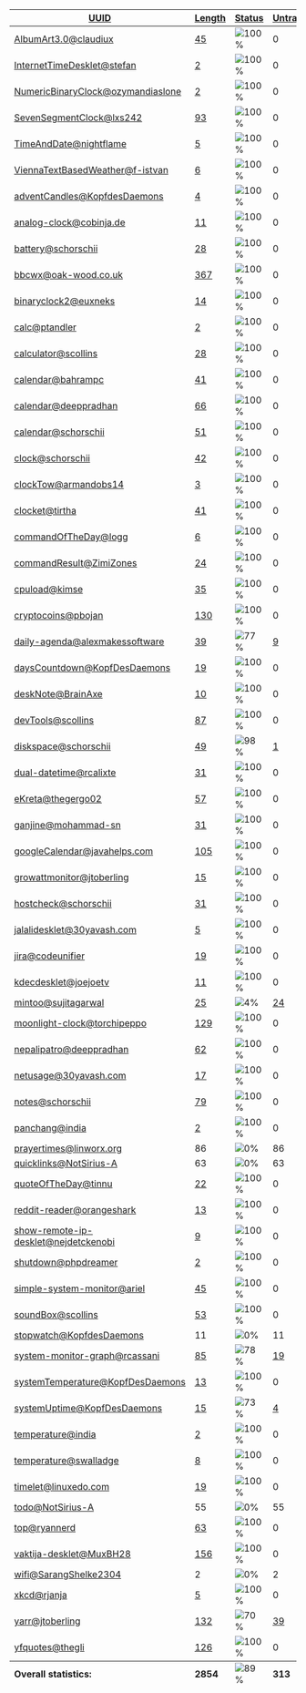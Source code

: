 <table>
  <thead>
    <tr>
      <th>
        <a href="#" id="uuid">UUID</a>
      </th>
      <th>
        <a href="#" id="length">Length</a>
      </th>
      <th>
        <a href="#" id="status">Status</a>
      </th>
      <th>
        <a href="#" id="untranslated">Untranslated</a>
      </th>
    </tr>
  </thead>
  <tbody>
    <tr>
      <td class="uuid" data-value="AlbumArt3.0@claudiux">
        <a href="AlbumArt3.0@claudiux.md">AlbumArt3.0@claudiux</a>
      </td>
      <td class="length" data-value="45">
        <a href="https://github.com/linuxmint/cinnamon-spices-desklets/blob/master/AlbumArt3.0%40claudiux/files/AlbumArt3.0%40claudiux/po/nl.po">45</a>
      </td>
      <td class="status" data-value="100">
        <img src="https://progress-bar.dev/100" alt="100%" />
      </td>
      <td class="untranslated" data-value="0">
        0
      </td>
    </tr>
    <tr>
      <td class="uuid" data-value="InternetTimeDesklet@stefan">
        <a href="InternetTimeDesklet@stefan.md">InternetTimeDesklet@stefan</a>
      </td>
      <td class="length" data-value="2">
        <a href="https://github.com/linuxmint/cinnamon-spices-desklets/blob/master/InternetTimeDesklet%40stefan/files/InternetTimeDesklet%40stefan/po/nl.po">2</a>
      </td>
      <td class="status" data-value="100">
        <img src="https://progress-bar.dev/100" alt="100%" />
      </td>
      <td class="untranslated" data-value="0">
        0
      </td>
    </tr>
    <tr>
      <td class="uuid" data-value="NumericBinaryClock@ozymandiaslone">
        <a href="NumericBinaryClock@ozymandiaslone.md">NumericBinaryClock@ozymandiaslone</a>
      </td>
      <td class="length" data-value="2">
        <a href="https://github.com/linuxmint/cinnamon-spices-desklets/blob/master/NumericBinaryClock%40ozymandiaslone/files/NumericBinaryClock%40ozymandiaslone/po/nl.po">2</a>
      </td>
      <td class="status" data-value="100">
        <img src="https://progress-bar.dev/100" alt="100%" />
      </td>
      <td class="untranslated" data-value="0">
        0
      </td>
    </tr>
    <tr>
      <td class="uuid" data-value="SevenSegmentClock@lxs242">
        <a href="SevenSegmentClock@lxs242.md">SevenSegmentClock@lxs242</a>
      </td>
      <td class="length" data-value="93">
        <a href="https://github.com/linuxmint/cinnamon-spices-desklets/blob/master/SevenSegmentClock%40lxs242/files/SevenSegmentClock%40lxs242/po/nl.po">93</a>
      </td>
      <td class="status" data-value="100">
        <img src="https://progress-bar.dev/100" alt="100%" />
      </td>
      <td class="untranslated" data-value="0">
        0
      </td>
    </tr>
    <tr>
      <td class="uuid" data-value="TimeAndDate@nightflame">
        <a href="TimeAndDate@nightflame.md">TimeAndDate@nightflame</a>
      </td>
      <td class="length" data-value="5">
        <a href="https://github.com/linuxmint/cinnamon-spices-desklets/blob/master/TimeAndDate%40nightflame/files/TimeAndDate%40nightflame/po/nl.po">5</a>
      </td>
      <td class="status" data-value="100">
        <img src="https://progress-bar.dev/100" alt="100%" />
      </td>
      <td class="untranslated" data-value="0">
        0
      </td>
    </tr>
    <tr>
      <td class="uuid" data-value="ViennaTextBasedWeather@f-istvan">
        <a href="ViennaTextBasedWeather@f-istvan.md">ViennaTextBasedWeather@f-istvan</a>
      </td>
      <td class="length" data-value="6">
        <a href="https://github.com/linuxmint/cinnamon-spices-desklets/blob/master/ViennaTextBasedWeather%40f-istvan/files/ViennaTextBasedWeather%40f-istvan/po/nl.po">6</a>
      </td>
      <td class="status" data-value="100">
        <img src="https://progress-bar.dev/100" alt="100%" />
      </td>
      <td class="untranslated" data-value="0">
        0
      </td>
    </tr>
    <tr>
      <td class="uuid" data-value="adventCandles@KopfdesDaemons">
        <a href="adventCandles@KopfdesDaemons.md">adventCandles@KopfdesDaemons</a>
      </td>
      <td class="length" data-value="4">
        <a href="https://github.com/linuxmint/cinnamon-spices-desklets/blob/master/adventCandles%40KopfdesDaemons/files/adventCandles%40KopfdesDaemons/po/nl.po">4</a>
      </td>
      <td class="status" data-value="100">
        <img src="https://progress-bar.dev/100" alt="100%" />
      </td>
      <td class="untranslated" data-value="0">
        0
      </td>
    </tr>
    <tr>
      <td class="uuid" data-value="analog-clock@cobinja.de">
        <a href="analog-clock@cobinja.de.md">analog-clock@cobinja.de</a>
      </td>
      <td class="length" data-value="11">
        <a href="https://github.com/linuxmint/cinnamon-spices-desklets/blob/master/analog-clock%40cobinja.de/files/analog-clock%40cobinja.de/po/nl.po">11</a>
      </td>
      <td class="status" data-value="100">
        <img src="https://progress-bar.dev/100" alt="100%" />
      </td>
      <td class="untranslated" data-value="0">
        0
      </td>
    </tr>
    <tr>
      <td class="uuid" data-value="battery@schorschii">
        <a href="battery@schorschii.md">battery@schorschii</a>
      </td>
      <td class="length" data-value="28">
        <a href="https://github.com/linuxmint/cinnamon-spices-desklets/blob/master/battery%40schorschii/files/battery%40schorschii/po/nl.po">28</a>
      </td>
      <td class="status" data-value="100">
        <img src="https://progress-bar.dev/100" alt="100%" />
      </td>
      <td class="untranslated" data-value="0">
        0
      </td>
    </tr>
    <tr>
      <td class="uuid" data-value="bbcwx@oak-wood.co.uk">
        <a href="bbcwx@oak-wood.co.uk.md">bbcwx@oak-wood.co.uk</a>
      </td>
      <td class="length" data-value="367">
        <a href="https://github.com/linuxmint/cinnamon-spices-desklets/blob/master/bbcwx%40oak-wood.co.uk/files/bbcwx%40oak-wood.co.uk/po/nl.po">367</a>
      </td>
      <td class="status" data-value="100">
        <img src="https://progress-bar.dev/100" alt="100%" />
      </td>
      <td class="untranslated" data-value="0">
        0
      </td>
    </tr>
    <tr>
      <td class="uuid" data-value="binaryclock2@euxneks">
        <a href="binaryclock2@euxneks.md">binaryclock2@euxneks</a>
      </td>
      <td class="length" data-value="14">
        <a href="https://github.com/linuxmint/cinnamon-spices-desklets/blob/master/binaryclock2%40euxneks/files/binaryclock2%40euxneks/po/nl.po">14</a>
      </td>
      <td class="status" data-value="100">
        <img src="https://progress-bar.dev/100" alt="100%" />
      </td>
      <td class="untranslated" data-value="0">
        0
      </td>
    </tr>
    <tr>
      <td class="uuid" data-value="calc@ptandler">
        <a href="calc@ptandler.md">calc@ptandler</a>
      </td>
      <td class="length" data-value="2">
        <a href="https://github.com/linuxmint/cinnamon-spices-desklets/blob/master/calc%40ptandler/files/calc%40ptandler/po/nl.po">2</a>
      </td>
      <td class="status" data-value="100">
        <img src="https://progress-bar.dev/100" alt="100%" />
      </td>
      <td class="untranslated" data-value="0">
        0
      </td>
    </tr>
    <tr>
      <td class="uuid" data-value="calculator@scollins">
        <a href="calculator@scollins.md">calculator@scollins</a>
      </td>
      <td class="length" data-value="28">
        <a href="https://github.com/linuxmint/cinnamon-spices-desklets/blob/master/calculator%40scollins/files/calculator%40scollins/po/nl.po">28</a>
      </td>
      <td class="status" data-value="100">
        <img src="https://progress-bar.dev/100" alt="100%" />
      </td>
      <td class="untranslated" data-value="0">
        0
      </td>
    </tr>
    <tr>
      <td class="uuid" data-value="calendar@bahrampc">
        <a href="calendar@bahrampc.md">calendar@bahrampc</a>
      </td>
      <td class="length" data-value="41">
        <a href="https://github.com/linuxmint/cinnamon-spices-desklets/blob/master/calendar%40bahrampc/files/calendar%40bahrampc/po/nl.po">41</a>
      </td>
      <td class="status" data-value="100">
        <img src="https://progress-bar.dev/100" alt="100%" />
      </td>
      <td class="untranslated" data-value="0">
        0
      </td>
    </tr>
    <tr>
      <td class="uuid" data-value="calendar@deeppradhan">
        <a href="calendar@deeppradhan.md">calendar@deeppradhan</a>
      </td>
      <td class="length" data-value="66">
        <a href="https://github.com/linuxmint/cinnamon-spices-desklets/blob/master/calendar%40deeppradhan/files/calendar%40deeppradhan/po/nl.po">66</a>
      </td>
      <td class="status" data-value="100">
        <img src="https://progress-bar.dev/100" alt="100%" />
      </td>
      <td class="untranslated" data-value="0">
        0
      </td>
    </tr>
    <tr>
      <td class="uuid" data-value="calendar@schorschii">
        <a href="calendar@schorschii.md">calendar@schorschii</a>
      </td>
      <td class="length" data-value="51">
        <a href="https://github.com/linuxmint/cinnamon-spices-desklets/blob/master/calendar%40schorschii/files/calendar%40schorschii/po/nl.po">51</a>
      </td>
      <td class="status" data-value="100">
        <img src="https://progress-bar.dev/100" alt="100%" />
      </td>
      <td class="untranslated" data-value="0">
        0
      </td>
    </tr>
    <tr>
      <td class="uuid" data-value="clock@schorschii">
        <a href="clock@schorschii.md">clock@schorschii</a>
      </td>
      <td class="length" data-value="42">
        <a href="https://github.com/linuxmint/cinnamon-spices-desklets/blob/master/clock%40schorschii/files/clock%40schorschii/po/nl.po">42</a>
      </td>
      <td class="status" data-value="100">
        <img src="https://progress-bar.dev/100" alt="100%" />
      </td>
      <td class="untranslated" data-value="0">
        0
      </td>
    </tr>
    <tr>
      <td class="uuid" data-value="clockTow@armandobs14">
        <a href="clockTow@armandobs14.md">clockTow@armandobs14</a>
      </td>
      <td class="length" data-value="3">
        <a href="https://github.com/linuxmint/cinnamon-spices-desklets/blob/master/clockTow%40armandobs14/files/clockTow%40armandobs14/po/nl.po">3</a>
      </td>
      <td class="status" data-value="100">
        <img src="https://progress-bar.dev/100" alt="100%" />
      </td>
      <td class="untranslated" data-value="0">
        0
      </td>
    </tr>
    <tr>
      <td class="uuid" data-value="clocket@tirtha">
        <a href="clocket@tirtha.md">clocket@tirtha</a>
      </td>
      <td class="length" data-value="41">
        <a href="https://github.com/linuxmint/cinnamon-spices-desklets/blob/master/clocket%40tirtha/files/clocket%40tirtha/po/nl.po">41</a>
      </td>
      <td class="status" data-value="100">
        <img src="https://progress-bar.dev/100" alt="100%" />
      </td>
      <td class="untranslated" data-value="0">
        0
      </td>
    </tr>
    <tr>
      <td class="uuid" data-value="commandOfTheDay@logg">
        <a href="commandOfTheDay@logg.md">commandOfTheDay@logg</a>
      </td>
      <td class="length" data-value="6">
        <a href="https://github.com/linuxmint/cinnamon-spices-desklets/blob/master/commandOfTheDay%40logg/files/commandOfTheDay%40logg/po/nl.po">6</a>
      </td>
      <td class="status" data-value="100">
        <img src="https://progress-bar.dev/100" alt="100%" />
      </td>
      <td class="untranslated" data-value="0">
        0
      </td>
    </tr>
    <tr>
      <td class="uuid" data-value="commandResult@ZimiZones">
        <a href="commandResult@ZimiZones.md">commandResult@ZimiZones</a>
      </td>
      <td class="length" data-value="24">
        <a href="https://github.com/linuxmint/cinnamon-spices-desklets/blob/master/commandResult%40ZimiZones/files/commandResult%40ZimiZones/po/nl.po">24</a>
      </td>
      <td class="status" data-value="100">
        <img src="https://progress-bar.dev/100" alt="100%" />
      </td>
      <td class="untranslated" data-value="0">
        0
      </td>
    </tr>
    <tr>
      <td class="uuid" data-value="cpuload@kimse">
        <a href="cpuload@kimse.md">cpuload@kimse</a>
      </td>
      <td class="length" data-value="35">
        <a href="https://github.com/linuxmint/cinnamon-spices-desklets/blob/master/cpuload%40kimse/files/cpuload%40kimse/po/nl.po">35</a>
      </td>
      <td class="status" data-value="100">
        <img src="https://progress-bar.dev/100" alt="100%" />
      </td>
      <td class="untranslated" data-value="0">
        0
      </td>
    </tr>
    <tr>
      <td class="uuid" data-value="cryptocoins@pbojan">
        <a href="cryptocoins@pbojan.md">cryptocoins@pbojan</a>
      </td>
      <td class="length" data-value="130">
        <a href="https://github.com/linuxmint/cinnamon-spices-desklets/blob/master/cryptocoins%40pbojan/files/cryptocoins%40pbojan/po/nl.po">130</a>
      </td>
      <td class="status" data-value="100">
        <img src="https://progress-bar.dev/100" alt="100%" />
      </td>
      <td class="untranslated" data-value="0">
        0
      </td>
    </tr>
    <tr>
      <td class="uuid" data-value="daily-agenda@alexmakessoftware">
        <a href="daily-agenda@alexmakessoftware.md">daily-agenda@alexmakessoftware</a>
      </td>
      <td class="length" data-value="39">
        <a href="https://github.com/linuxmint/cinnamon-spices-desklets/blob/master/daily-agenda%40alexmakessoftware/files/daily-agenda%40alexmakessoftware/po/nl.po">39</a>
      </td>
      <td class="status" data-value="77">
        <img src="https://progress-bar.dev/77" alt="77%" />
      </td>
      <td class="untranslated" data-value="9">
        <a href="../po/daily-agenda@alexmakessoftware/_nl.po">9</a>
      </td>
    </tr>
    <tr>
      <td class="uuid" data-value="daysCountdown@KopfDesDaemons">
        <a href="daysCountdown@KopfDesDaemons.md">daysCountdown@KopfDesDaemons</a>
      </td>
      <td class="length" data-value="19">
        <a href="https://github.com/linuxmint/cinnamon-spices-desklets/blob/master/daysCountdown%40KopfDesDaemons/files/daysCountdown%40KopfDesDaemons/po/nl.po">19</a>
      </td>
      <td class="status" data-value="100">
        <img src="https://progress-bar.dev/100" alt="100%" />
      </td>
      <td class="untranslated" data-value="0">
        0
      </td>
    </tr>
    <tr>
      <td class="uuid" data-value="deskNote@BrainAxe">
        <a href="deskNote@BrainAxe.md">deskNote@BrainAxe</a>
      </td>
      <td class="length" data-value="10">
        <a href="https://github.com/linuxmint/cinnamon-spices-desklets/blob/master/deskNote%40BrainAxe/files/deskNote%40BrainAxe/po/nl.po">10</a>
      </td>
      <td class="status" data-value="100">
        <img src="https://progress-bar.dev/100" alt="100%" />
      </td>
      <td class="untranslated" data-value="0">
        0
      </td>
    </tr>
    <tr>
      <td class="uuid" data-value="devTools@scollins">
        <a href="devTools@scollins.md">devTools@scollins</a>
      </td>
      <td class="length" data-value="87">
        <a href="https://github.com/linuxmint/cinnamon-spices-desklets/blob/master/devTools%40scollins/files/devTools%40scollins/po/nl.po">87</a>
      </td>
      <td class="status" data-value="100">
        <img src="https://progress-bar.dev/100" alt="100%" />
      </td>
      <td class="untranslated" data-value="0">
        0
      </td>
    </tr>
    <tr>
      <td class="uuid" data-value="diskspace@schorschii">
        <a href="diskspace@schorschii.md">diskspace@schorschii</a>
      </td>
      <td class="length" data-value="49">
        <a href="https://github.com/linuxmint/cinnamon-spices-desklets/blob/master/diskspace%40schorschii/files/diskspace%40schorschii/po/nl.po">49</a>
      </td>
      <td class="status" data-value="98">
        <img src="https://progress-bar.dev/98" alt="98%" />
      </td>
      <td class="untranslated" data-value="1">
        <a href="../po/diskspace@schorschii/_nl.po">1</a>
      </td>
    </tr>
    <tr>
      <td class="uuid" data-value="dual-datetime@rcalixte">
        <a href="dual-datetime@rcalixte.md">dual-datetime@rcalixte</a>
      </td>
      <td class="length" data-value="31">
        <a href="https://github.com/linuxmint/cinnamon-spices-desklets/blob/master/dual-datetime%40rcalixte/files/dual-datetime%40rcalixte/po/nl.po">31</a>
      </td>
      <td class="status" data-value="100">
        <img src="https://progress-bar.dev/100" alt="100%" />
      </td>
      <td class="untranslated" data-value="0">
        0
      </td>
    </tr>
    <tr>
      <td class="uuid" data-value="eKreta@thegergo02">
        <a href="eKreta@thegergo02.md">eKreta@thegergo02</a>
      </td>
      <td class="length" data-value="57">
        <a href="https://github.com/linuxmint/cinnamon-spices-desklets/blob/master/eKreta%40thegergo02/files/eKreta%40thegergo02/po/nl.po">57</a>
      </td>
      <td class="status" data-value="100">
        <img src="https://progress-bar.dev/100" alt="100%" />
      </td>
      <td class="untranslated" data-value="0">
        0
      </td>
    </tr>
    <tr>
      <td class="uuid" data-value="ganjine@mohammad-sn">
        <a href="ganjine@mohammad-sn.md">ganjine@mohammad-sn</a>
      </td>
      <td class="length" data-value="31">
        <a href="https://github.com/linuxmint/cinnamon-spices-desklets/blob/master/ganjine%40mohammad-sn/files/ganjine%40mohammad-sn/po/nl.po">31</a>
      </td>
      <td class="status" data-value="100">
        <img src="https://progress-bar.dev/100" alt="100%" />
      </td>
      <td class="untranslated" data-value="0">
        0
      </td>
    </tr>
    <tr>
      <td class="uuid" data-value="googleCalendar@javahelps.com">
        <a href="googleCalendar@javahelps.com.md">googleCalendar@javahelps.com</a>
      </td>
      <td class="length" data-value="105">
        <a href="https://github.com/linuxmint/cinnamon-spices-desklets/blob/master/googleCalendar%40javahelps.com/files/googleCalendar%40javahelps.com/po/nl.po">105</a>
      </td>
      <td class="status" data-value="100">
        <img src="https://progress-bar.dev/100" alt="100%" />
      </td>
      <td class="untranslated" data-value="0">
        0
      </td>
    </tr>
    <tr>
      <td class="uuid" data-value="growattmonitor@jtoberling">
        <a href="growattmonitor@jtoberling.md">growattmonitor@jtoberling</a>
      </td>
      <td class="length" data-value="15">
        <a href="https://github.com/linuxmint/cinnamon-spices-desklets/blob/master/growattmonitor%40jtoberling/files/growattmonitor%40jtoberling/po/nl.po">15</a>
      </td>
      <td class="status" data-value="100">
        <img src="https://progress-bar.dev/100" alt="100%" />
      </td>
      <td class="untranslated" data-value="0">
        0
      </td>
    </tr>
    <tr>
      <td class="uuid" data-value="hostcheck@schorschii">
        <a href="hostcheck@schorschii.md">hostcheck@schorschii</a>
      </td>
      <td class="length" data-value="31">
        <a href="https://github.com/linuxmint/cinnamon-spices-desklets/blob/master/hostcheck%40schorschii/files/hostcheck%40schorschii/po/nl.po">31</a>
      </td>
      <td class="status" data-value="100">
        <img src="https://progress-bar.dev/100" alt="100%" />
      </td>
      <td class="untranslated" data-value="0">
        0
      </td>
    </tr>
    <tr>
      <td class="uuid" data-value="jalalidesklet@30yavash.com">
        <a href="jalalidesklet@30yavash.com.md">jalalidesklet@30yavash.com</a>
      </td>
      <td class="length" data-value="5">
        <a href="https://github.com/linuxmint/cinnamon-spices-desklets/blob/master/jalalidesklet%4030yavash.com/files/jalalidesklet%4030yavash.com/po/nl.po">5</a>
      </td>
      <td class="status" data-value="100">
        <img src="https://progress-bar.dev/100" alt="100%" />
      </td>
      <td class="untranslated" data-value="0">
        0
      </td>
    </tr>
    <tr>
      <td class="uuid" data-value="jira@codeunifier">
        <a href="jira@codeunifier.md">jira@codeunifier</a>
      </td>
      <td class="length" data-value="19">
        <a href="https://github.com/linuxmint/cinnamon-spices-desklets/blob/master/jira%40codeunifier/files/jira%40codeunifier/po/nl.po">19</a>
      </td>
      <td class="status" data-value="100">
        <img src="https://progress-bar.dev/100" alt="100%" />
      </td>
      <td class="untranslated" data-value="0">
        0
      </td>
    </tr>
    <tr>
      <td class="uuid" data-value="kdecdesklet@joejoetv">
        <a href="kdecdesklet@joejoetv.md">kdecdesklet@joejoetv</a>
      </td>
      <td class="length" data-value="11">
        <a href="https://github.com/linuxmint/cinnamon-spices-desklets/blob/master/kdecdesklet%40joejoetv/files/kdecdesklet%40joejoetv/po/nl.po">11</a>
      </td>
      <td class="status" data-value="100">
        <img src="https://progress-bar.dev/100" alt="100%" />
      </td>
      <td class="untranslated" data-value="0">
        0
      </td>
    </tr>
    <tr>
      <td class="uuid" data-value="mintoo@sujitagarwal">
        <a href="mintoo@sujitagarwal.md">mintoo@sujitagarwal</a>
      </td>
      <td class="length" data-value="25">
        <a href="https://github.com/linuxmint/cinnamon-spices-desklets/blob/master/mintoo%40sujitagarwal/files/mintoo%40sujitagarwal/po/nl.po">25</a>
      </td>
      <td class="status" data-value="4">
        <img src="https://progress-bar.dev/4" alt="4%" />
      </td>
      <td class="untranslated" data-value="24">
        <a href="../po/mintoo@sujitagarwal/_nl.po">24</a>
      </td>
    </tr>
    <tr>
      <td class="uuid" data-value="moonlight-clock@torchipeppo">
        <a href="moonlight-clock@torchipeppo.md">moonlight-clock@torchipeppo</a>
      </td>
      <td class="length" data-value="129">
        <a href="https://github.com/linuxmint/cinnamon-spices-desklets/blob/master/moonlight-clock%40torchipeppo/files/moonlight-clock%40torchipeppo/po/nl.po">129</a>
      </td>
      <td class="status" data-value="100">
        <img src="https://progress-bar.dev/100" alt="100%" />
      </td>
      <td class="untranslated" data-value="0">
        0
      </td>
    </tr>
    <tr>
      <td class="uuid" data-value="nepalipatro@deeppradhan">
        <a href="nepalipatro@deeppradhan.md">nepalipatro@deeppradhan</a>
      </td>
      <td class="length" data-value="62">
        <a href="https://github.com/linuxmint/cinnamon-spices-desklets/blob/master/nepalipatro%40deeppradhan/files/nepalipatro%40deeppradhan/po/nl.po">62</a>
      </td>
      <td class="status" data-value="100">
        <img src="https://progress-bar.dev/100" alt="100%" />
      </td>
      <td class="untranslated" data-value="0">
        0
      </td>
    </tr>
    <tr>
      <td class="uuid" data-value="netusage@30yavash.com">
        <a href="netusage@30yavash.com.md">netusage@30yavash.com</a>
      </td>
      <td class="length" data-value="17">
        <a href="https://github.com/linuxmint/cinnamon-spices-desklets/blob/master/netusage%4030yavash.com/files/netusage%4030yavash.com/po/nl.po">17</a>
      </td>
      <td class="status" data-value="100">
        <img src="https://progress-bar.dev/100" alt="100%" />
      </td>
      <td class="untranslated" data-value="0">
        0
      </td>
    </tr>
    <tr>
      <td class="uuid" data-value="notes@schorschii">
        <a href="notes@schorschii.md">notes@schorschii</a>
      </td>
      <td class="length" data-value="79">
        <a href="https://github.com/linuxmint/cinnamon-spices-desklets/blob/master/notes%40schorschii/files/notes%40schorschii/po/nl.po">79</a>
      </td>
      <td class="status" data-value="100">
        <img src="https://progress-bar.dev/100" alt="100%" />
      </td>
      <td class="untranslated" data-value="0">
        0
      </td>
    </tr>
    <tr>
      <td class="uuid" data-value="panchang@india">
        <a href="panchang@india.md">panchang@india</a>
      </td>
      <td class="length" data-value="2">
        <a href="https://github.com/linuxmint/cinnamon-spices-desklets/blob/master/panchang%40india/files/panchang%40india/po/nl.po">2</a>
      </td>
      <td class="status" data-value="100">
        <img src="https://progress-bar.dev/100" alt="100%" />
      </td>
      <td class="untranslated" data-value="0">
        0
      </td>
    </tr>
    <tr>
      <td class="uuid" data-value="prayertimes@linworx.org">
        <a href="prayertimes@linworx.org.md">prayertimes@linworx.org</a>
      </td>
      <td class="length" data-value="86">
        86
      </td>
      <td class="status" data-value="0">
        <img src="https://progress-bar.dev/0" alt="0%" />
      </td>
      <td class="untranslated" data-value="86">
        86
      </td>
    </tr>
    <tr>
      <td class="uuid" data-value="quicklinks@NotSirius-A">
        <a href="quicklinks@NotSirius-A.md">quicklinks@NotSirius-A</a>
      </td>
      <td class="length" data-value="63">
        63
      </td>
      <td class="status" data-value="0">
        <img src="https://progress-bar.dev/0" alt="0%" />
      </td>
      <td class="untranslated" data-value="63">
        63
      </td>
    </tr>
    <tr>
      <td class="uuid" data-value="quoteOfTheDay@tinnu">
        <a href="quoteOfTheDay@tinnu.md">quoteOfTheDay@tinnu</a>
      </td>
      <td class="length" data-value="22">
        <a href="https://github.com/linuxmint/cinnamon-spices-desklets/blob/master/quoteOfTheDay%40tinnu/files/quoteOfTheDay%40tinnu/po/nl.po">22</a>
      </td>
      <td class="status" data-value="100">
        <img src="https://progress-bar.dev/100" alt="100%" />
      </td>
      <td class="untranslated" data-value="0">
        0
      </td>
    </tr>
    <tr>
      <td class="uuid" data-value="reddit-reader@orangeshark">
        <a href="reddit-reader@orangeshark.md">reddit-reader@orangeshark</a>
      </td>
      <td class="length" data-value="13">
        <a href="https://github.com/linuxmint/cinnamon-spices-desklets/blob/master/reddit-reader%40orangeshark/files/reddit-reader%40orangeshark/po/nl.po">13</a>
      </td>
      <td class="status" data-value="100">
        <img src="https://progress-bar.dev/100" alt="100%" />
      </td>
      <td class="untranslated" data-value="0">
        0
      </td>
    </tr>
    <tr>
      <td class="uuid" data-value="show-remote-ip-desklet@nejdetckenobi">
        <a href="show-remote-ip-desklet@nejdetckenobi.md">show-remote-ip-desklet@nejdetckenobi</a>
      </td>
      <td class="length" data-value="9">
        <a href="https://github.com/linuxmint/cinnamon-spices-desklets/blob/master/show-remote-ip-desklet%40nejdetckenobi/files/show-remote-ip-desklet%40nejdetckenobi/po/nl.po">9</a>
      </td>
      <td class="status" data-value="100">
        <img src="https://progress-bar.dev/100" alt="100%" />
      </td>
      <td class="untranslated" data-value="0">
        0
      </td>
    </tr>
    <tr>
      <td class="uuid" data-value="shutdown@phpdreamer">
        <a href="shutdown@phpdreamer.md">shutdown@phpdreamer</a>
      </td>
      <td class="length" data-value="2">
        <a href="https://github.com/linuxmint/cinnamon-spices-desklets/blob/master/shutdown%40phpdreamer/files/shutdown%40phpdreamer/po/nl.po">2</a>
      </td>
      <td class="status" data-value="100">
        <img src="https://progress-bar.dev/100" alt="100%" />
      </td>
      <td class="untranslated" data-value="0">
        0
      </td>
    </tr>
    <tr>
      <td class="uuid" data-value="simple-system-monitor@ariel">
        <a href="simple-system-monitor@ariel.md">simple-system-monitor@ariel</a>
      </td>
      <td class="length" data-value="45">
        <a href="https://github.com/linuxmint/cinnamon-spices-desklets/blob/master/simple-system-monitor%40ariel/files/simple-system-monitor%40ariel/po/nl.po">45</a>
      </td>
      <td class="status" data-value="100">
        <img src="https://progress-bar.dev/100" alt="100%" />
      </td>
      <td class="untranslated" data-value="0">
        0
      </td>
    </tr>
    <tr>
      <td class="uuid" data-value="soundBox@scollins">
        <a href="soundBox@scollins.md">soundBox@scollins</a>
      </td>
      <td class="length" data-value="53">
        <a href="https://github.com/linuxmint/cinnamon-spices-desklets/blob/master/soundBox%40scollins/files/soundBox%40scollins/po/nl.po">53</a>
      </td>
      <td class="status" data-value="100">
        <img src="https://progress-bar.dev/100" alt="100%" />
      </td>
      <td class="untranslated" data-value="0">
        0
      </td>
    </tr>
    <tr>
      <td class="uuid" data-value="stopwatch@KopfdesDaemons">
        <a href="stopwatch@KopfdesDaemons.md">stopwatch@KopfdesDaemons</a>
      </td>
      <td class="length" data-value="11">
        11
      </td>
      <td class="status" data-value="0">
        <img src="https://progress-bar.dev/0" alt="0%" />
      </td>
      <td class="untranslated" data-value="11">
        11
      </td>
    </tr>
    <tr>
      <td class="uuid" data-value="system-monitor-graph@rcassani">
        <a href="system-monitor-graph@rcassani.md">system-monitor-graph@rcassani</a>
      </td>
      <td class="length" data-value="85">
        <a href="https://github.com/linuxmint/cinnamon-spices-desklets/blob/master/system-monitor-graph%40rcassani/files/system-monitor-graph%40rcassani/po/nl.po">85</a>
      </td>
      <td class="status" data-value="78">
        <img src="https://progress-bar.dev/78" alt="78%" />
      </td>
      <td class="untranslated" data-value="19">
        <a href="../po/system-monitor-graph@rcassani/_nl.po">19</a>
      </td>
    </tr>
    <tr>
      <td class="uuid" data-value="systemTemperature@KopfDesDaemons">
        <a href="systemTemperature@KopfDesDaemons.md">systemTemperature@KopfDesDaemons</a>
      </td>
      <td class="length" data-value="13">
        <a href="https://github.com/linuxmint/cinnamon-spices-desklets/blob/master/systemTemperature%40KopfDesDaemons/files/systemTemperature%40KopfDesDaemons/po/nl.po">13</a>
      </td>
      <td class="status" data-value="100">
        <img src="https://progress-bar.dev/100" alt="100%" />
      </td>
      <td class="untranslated" data-value="0">
        0
      </td>
    </tr>
    <tr>
      <td class="uuid" data-value="systemUptime@KopfDesDaemons">
        <a href="systemUptime@KopfDesDaemons.md">systemUptime@KopfDesDaemons</a>
      </td>
      <td class="length" data-value="15">
        <a href="https://github.com/linuxmint/cinnamon-spices-desklets/blob/master/systemUptime%40KopfDesDaemons/files/systemUptime%40KopfDesDaemons/po/nl.po">15</a>
      </td>
      <td class="status" data-value="73">
        <img src="https://progress-bar.dev/73" alt="73%" />
      </td>
      <td class="untranslated" data-value="4">
        <a href="../po/systemUptime@KopfDesDaemons/_nl.po">4</a>
      </td>
    </tr>
    <tr>
      <td class="uuid" data-value="temperature@india">
        <a href="temperature@india.md">temperature@india</a>
      </td>
      <td class="length" data-value="2">
        <a href="https://github.com/linuxmint/cinnamon-spices-desklets/blob/master/temperature%40india/files/temperature%40india/po/nl.po">2</a>
      </td>
      <td class="status" data-value="100">
        <img src="https://progress-bar.dev/100" alt="100%" />
      </td>
      <td class="untranslated" data-value="0">
        0
      </td>
    </tr>
    <tr>
      <td class="uuid" data-value="temperature@swalladge">
        <a href="temperature@swalladge.md">temperature@swalladge</a>
      </td>
      <td class="length" data-value="8">
        <a href="https://github.com/linuxmint/cinnamon-spices-desklets/blob/master/temperature%40swalladge/files/temperature%40swalladge/po/nl.po">8</a>
      </td>
      <td class="status" data-value="100">
        <img src="https://progress-bar.dev/100" alt="100%" />
      </td>
      <td class="untranslated" data-value="0">
        0
      </td>
    </tr>
    <tr>
      <td class="uuid" data-value="timelet@linuxedo.com">
        <a href="timelet@linuxedo.com.md">timelet@linuxedo.com</a>
      </td>
      <td class="length" data-value="19">
        <a href="https://github.com/linuxmint/cinnamon-spices-desklets/blob/master/timelet%40linuxedo.com/files/timelet%40linuxedo.com/po/nl.po">19</a>
      </td>
      <td class="status" data-value="100">
        <img src="https://progress-bar.dev/100" alt="100%" />
      </td>
      <td class="untranslated" data-value="0">
        0
      </td>
    </tr>
    <tr>
      <td class="uuid" data-value="todo@NotSirius-A">
        <a href="todo@NotSirius-A.md">todo@NotSirius-A</a>
      </td>
      <td class="length" data-value="55">
        55
      </td>
      <td class="status" data-value="0">
        <img src="https://progress-bar.dev/0" alt="0%" />
      </td>
      <td class="untranslated" data-value="55">
        55
      </td>
    </tr>
    <tr>
      <td class="uuid" data-value="top@ryannerd">
        <a href="top@ryannerd.md">top@ryannerd</a>
      </td>
      <td class="length" data-value="63">
        <a href="https://github.com/linuxmint/cinnamon-spices-desklets/blob/master/top%40ryannerd/files/top%40ryannerd/po/nl.po">63</a>
      </td>
      <td class="status" data-value="100">
        <img src="https://progress-bar.dev/100" alt="100%" />
      </td>
      <td class="untranslated" data-value="0">
        0
      </td>
    </tr>
    <tr>
      <td class="uuid" data-value="vaktija-desklet@MuxBH28">
        <a href="vaktija-desklet@MuxBH28.md">vaktija-desklet@MuxBH28</a>
      </td>
      <td class="length" data-value="156">
        <a href="https://github.com/linuxmint/cinnamon-spices-desklets/blob/master/vaktija-desklet%40MuxBH28/files/vaktija-desklet%40MuxBH28/po/nl.po">156</a>
      </td>
      <td class="status" data-value="100">
        <img src="https://progress-bar.dev/100" alt="100%" />
      </td>
      <td class="untranslated" data-value="0">
        0
      </td>
    </tr>
    <tr>
      <td class="uuid" data-value="wifi@SarangShelke2304">
        <a href="wifi@SarangShelke2304.md">wifi@SarangShelke2304</a>
      </td>
      <td class="length" data-value="2">
        2
      </td>
      <td class="status" data-value="0">
        <img src="https://progress-bar.dev/0" alt="0%" />
      </td>
      <td class="untranslated" data-value="2">
        2
      </td>
    </tr>
    <tr>
      <td class="uuid" data-value="xkcd@rjanja">
        <a href="xkcd@rjanja.md">xkcd@rjanja</a>
      </td>
      <td class="length" data-value="5">
        <a href="https://github.com/linuxmint/cinnamon-spices-desklets/blob/master/xkcd%40rjanja/files/xkcd%40rjanja/po/nl.po">5</a>
      </td>
      <td class="status" data-value="100">
        <img src="https://progress-bar.dev/100" alt="100%" />
      </td>
      <td class="untranslated" data-value="0">
        0
      </td>
    </tr>
    <tr>
      <td class="uuid" data-value="yarr@jtoberling">
        <a href="yarr@jtoberling.md">yarr@jtoberling</a>
      </td>
      <td class="length" data-value="132">
        <a href="https://github.com/linuxmint/cinnamon-spices-desklets/blob/master/yarr%40jtoberling/files/yarr%40jtoberling/po/nl.po">132</a>
      </td>
      <td class="status" data-value="70">
        <img src="https://progress-bar.dev/70" alt="70%" />
      </td>
      <td class="untranslated" data-value="39">
        <a href="../po/yarr@jtoberling/_nl.po">39</a>
      </td>
    </tr>
    <tr>
      <td class="uuid" data-value="yfquotes@thegli">
        <a href="yfquotes@thegli.md">yfquotes@thegli</a>
      </td>
      <td class="length" data-value="126">
        <a href="https://github.com/linuxmint/cinnamon-spices-desklets/blob/master/yfquotes%40thegli/files/yfquotes%40thegli/po/nl.po">126</a>
      </td>
      <td class="status" data-value="100">
        <img src="https://progress-bar.dev/100" alt="100%" />
      </td>
      <td class="untranslated" data-value="0">
        0
      </td>
    </tr>
  <tfoot>
    <tr>
      <td class="uuid" data-value="Overall statistics:">
        <b>Overall statistics:</b>
      </td>
      <td class="length" data-value="2854">
        <b>2854</b>
      </td>
      <td class="status" data-value="89">
        <img src="https://progress-bar.dev/89" alt="89%" />
      </td>
      <td class="untranslated" data-value="313">
        <b>313</b>
      </td>
    </tr>
  </tfoot>
</table>

